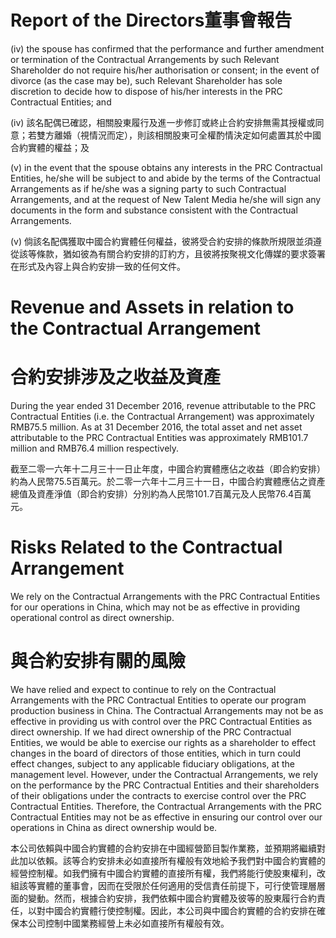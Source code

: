 # Report of the Directors董事會報告

(iv) the spouse has confirmed that the performance and further amendment or termination of the Contractual Arrangements by such Relevant Shareholder do not require his/her authorisation or consent; in the event of divorce (as the case may be), such Relevant Shareholder has sole discretion to decide how to dispose of his/her interests in the PRC Contractual Entities; and

(iv) 該名配偶已確認，相關股東履行及進一步修訂或終止合約安排無需其授權或同意；若雙方離婚（視情況而定），則該相關股東可全權酌情決定如何處置其於中國合約實體的權益；及

(v) in the event that the spouse obtains any interests in the PRC Contractual Entities, he/she will be subject to and abide by the terms of the Contractual Arrangements as if he/she was a signing party to such Contractual Arrangements, and at the request of New Talent Media he/she will sign any documents in the form and substance consistent with the Contractual Arrangements.

(v) 倘該名配偶獲取中國合約實體任何權益，彼將受合約安排的條款所規限並須遵從該等條款，猶如彼為有關合約安排的訂約方，且彼將按聚視文化傳媒的要求簽署在形式及內容上與合約安排一致的任何文件。

# Revenue and Assets in relation to the Contractual Arrangement

# 合約安排涉及之收益及資產

During the year ended 31 December 2016, revenue attributable to the PRC Contractual Entities (i.e. the Contractual Arrangement) was approximately RMB75.5 million. As at 31 December 2016, the total asset and net asset attributable to the PRC Contractual Entities was approximately RMB101.7 million and RMB76.4 million respectively.

截至二零一六年十二月三十一日止年度，中國合約實體應佔之收益（即合約安排）約為人民幣75.5百萬元。於二零一六年十二月三十一日，中國合約實體應佔之資產總值及資產淨值（即合約安排）分別約為人民幣101.7百萬元及人民幣76.4百萬元。

# Risks Related to the Contractual Arrangement

We rely on the Contractual Arrangements with the PRC Contractual Entities for our operations in China, which may not be as effective in providing operational control as direct ownership.

# 與合約安排有關的風險

We have relied and expect to continue to rely on the Contractual Arrangements with the PRC Contractual Entities to operate our program production business in China. The Contractual Arrangements may not be as effective in providing us with control over the PRC Contractual Entities as direct ownership. If we had direct ownership of the PRC Contractual Entities, we would be able to exercise our rights as a shareholder to effect changes in the board of directors of those entities, which in turn could effect changes, subject to any applicable fiduciary obligations, at the management level. However, under the Contractual Arrangements, we rely on the performance by the PRC Contractual Entities and their shareholders of their obligations under the contracts to exercise control over the PRC Contractual Entities. Therefore, the Contractual Arrangements with the PRC Contractual Entities may not be as effective in ensuring our control over our operations in China as direct ownership would be.

本公司依賴與中國合約實體的合約安排在中國經營節目製作業務，並預期將繼續對此加以依賴。該等合約安排未必如直接所有權般有效地給予我們對中國合約實體的經營控制權。如我們擁有中國合約實體的直接所有權，我們將能行使股東權利，改組該等實體的董事會，因而在受限於任何適用的受信責任前提下，可行使管理層層面的變動。然而，根據合約安排，我們依賴中國合約實體及彼等的股東履行合約責任，以對中國合約實體行使控制權。因此，本公司與中國合約實體的合約安排在確保本公司控制中國業務經營上未必如直接所有權般有效。